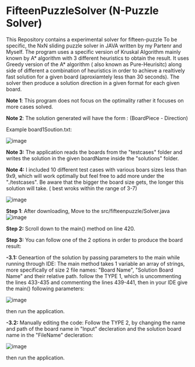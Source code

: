 # FifteenPuzzleSolver (N-Puzzle Solver)
This Repository contains a experimental solver for fifteen-puzzle To be specific, the NxN sliding puzzle solver in JAVA written by my Partenr and Myself. The program uses a specific version of Kruskal Algorithm  mainly known by A* algorithm with 3 different heuristics to obtain the result. It uses Greedy version of the A* algorithm ( also known as Pure-Heurisitc) along side of different a combination of heuristics in order to achieve a realtively fast solution for a given board (aproxiamtely less than 30 seconds). The solver then produce a solution direction in a given format for each given board.

**Note 1**: This program does not focus on the optimality rather it focuses on more cases solved.

**Note 2**: The solution generated will have the form : (BoardPiece - Direction)

Example board1Soution.txt: 

![image](https://user-images.githubusercontent.com/64120482/235430169-eebded9f-471d-409a-9f2e-ce1e7e9e8e55.png)


**Note 3:** The application reads the boards from the "testcases" folder and writes the solution in the given boardName inside the "solutions" folder.

**Note 4:** I included 10 different test cases with various boars sizes less than 9x9, which will work optimally but feel free to add more under the "./testcases". 
Be aware that the bigger the board size gets, the longer this solution will take. ( best wroks within the range of 3-7)



![image](https://user-images.githubusercontent.com/64120482/235431919-dbcc2bda-ebc8-4181-8f4f-05aa9994e0ed.png)

**Step 1**: After downloading, Move to the src/fifteenpuzzle/Solver.java 
![image](https://user-images.githubusercontent.com/64120482/235432037-e1de1495-e6ed-4431-8bd7-8bd15a15ba8f.png)


**Step 2:** Scroll down to the main() method on line 420. 

**Step 3:** 
You can follow one of the 2 options in order to produce the board result:

**-3.1:**  Geneartion of the solution by passing parameters to the main while running through IDE:
The main method takes 1 variable an array of strings, more specifically  of size 2 file names: "Board Name", "Solution Board Name" and their relative path. 
follow the TYPE 1, which is uncommenting the lines 433-435 and commenting the lines 439-441, then in your IDE give the main() following parameters:
    
 ![image](https://user-images.githubusercontent.com/64120482/235429929-0b07eb07-3847-497a-b813-af5c20554e3e.png) 
     
 then run the application.
     
**-3.2:**  Manually editing the code: 
 Follow the TYPE 2, by changing the name and path of the board name in "Input" decleration and the solution board name in the "FileName" decleration:
     
 ![image](https://user-images.githubusercontent.com/64120482/235430632-2d3e4a71-81b9-468b-a03e-42b900c7ce94.png)
 
 then run the application.
 
 

     
